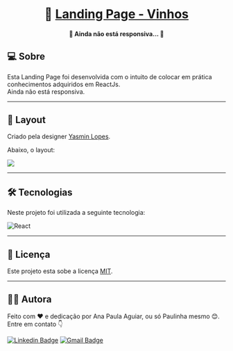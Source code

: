 <h1 align="center">
     🍷 <a href="#" alt="Landing Page - Vinhos"> Landing Page - Vinhos </a>
</h1>

<h4 align='center'>🚧 Ainda não está responsiva... 🚧</h4>

## 💻 Sobre 

<p>Esta Landing Page foi desenvolvida com o intuito de colocar em prática conhecimentos adquiridos em ReactJs. <br>
Ainda não está responsiva.
</p>

---

## 📸 Layout

<p>Criado pela designer <a href='https://instagram.com/yayadsgn?utm_medium=copy_link'>Yasmin Lopes</a>.</p>
<p>Abaixo, o layout:</p>
<img src='https://user-images.githubusercontent.com/69828625/160497428-04c93538-fd68-4828-8ba7-25a1e3de9663.png'>

---

## 🛠 Tecnologias

<p>
    Neste projeto foi utilizada a seguinte tecnologia:
</p>
<img src="https://img.shields.io/badge/React-20232A?style=for-the-badge&logo=react&logoColor=61DAFB" alt='React' align='center'>

---

## 📝 Licença

Este projeto esta sobe a licença [MIT](./LICENSE).

---


## 👩‍💻 Autora

Feito com ❤️ e dedicação por Ana Paula Aguiar, ou só Paulinha mesmo 😊. Entre em contato 👇


[![Linkedin Badge](https://img.shields.io/badge/-Paulinha-blue?style=flat-square&logo=Linkedin&logoColor=white&link=https://www.linkedin.com/in/tgmarinho/)](https://www.linkedin.com/in/anapaula-aguiar/) 
[![Gmail Badge](https://img.shields.io/badge/-anaaguiar20016@gmail.com-c14438?style=flat-square&logo=Gmail&logoColor=white&link=mailto:tgmarinho@gmail.com)](mailto:anaaguiar20016@gmail.com)
